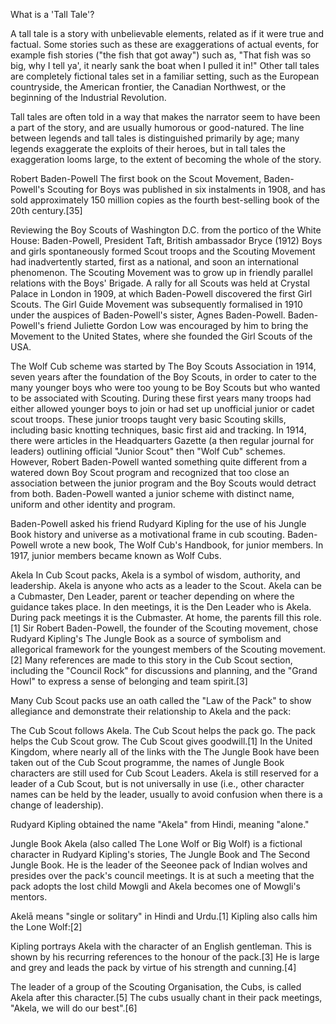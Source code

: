 What is a 'Tall Tale'?

A tall tale is a story with unbelievable elements, related as if it were true and factual. Some stories such as these are exaggerations of actual events, for example fish stories ("the fish that got away") such as, "That fish was so big, why I tell ya', it nearly sank the boat when I pulled it in!" Other tall tales are completely fictional tales set in a familiar setting, such as the European countryside, the American frontier, the Canadian Northwest, or the beginning of the Industrial Revolution.

Tall tales are often told in a way that makes the narrator seem to have been a part of the story, and are usually humorous or good-natured. The line between legends and tall tales is distinguished primarily by age; many legends exaggerate the exploits of their heroes, but in tall tales the exaggeration looms large, to the extent of becoming the whole of the story.


Robert Baden-Powell
The first book on the Scout Movement, Baden-Powell's Scouting for Boys was published in six instalments in 1908, and has sold approximately 150 million copies as the fourth best-selling book of the 20th century.[35]

Reviewing the Boy Scouts of Washington D.C. from the portico of the White House: Baden-Powell, President Taft, British ambassador Bryce (1912)
Boys and girls spontaneously formed Scout troops and the Scouting Movement had inadvertently started, first as a national, and soon an international phenomenon. The Scouting Movement was to grow up in friendly parallel relations with the Boys' Brigade. A rally for all Scouts was held at Crystal Palace in London in 1909, at which Baden-Powell discovered the first Girl Scouts. The Girl Guide Movement was subsequently formalised in 1910 under the auspices of Baden-Powell's sister, Agnes Baden-Powell. Baden-Powell's friend Juliette Gordon Low was encouraged by him to bring the Movement to the United States, where she founded the Girl Scouts of the USA.

The Wolf Cub scheme was started by The Boy Scouts Association in 1914, seven years after the foundation of the Boy Scouts, in order to cater to the many younger boys who were too young to be Boy Scouts but who wanted to be associated with Scouting. During these first years many troops had either allowed younger boys to join or had set up unofficial junior or cadet scout troops. These junior troops taught very basic Scouting skills, including basic knotting techniques, basic first aid and tracking. In 1914, there were articles in the Headquarters Gazette (a then regular journal for leaders) outlining official "Junior Scout" then "Wolf Cub" schemes. However, Robert Baden-Powell wanted something quite different from a watered down Boy Scout program and recognized that too close an association between the junior program and the Boy Scouts would detract from both. Baden-Powell wanted a junior scheme with distinct name, uniform and other identity and program.

Baden-Powell asked his friend Rudyard Kipling for the use of his Jungle Book history and universe as a motivational frame in cub scouting. Baden-Powell wrote a new book, The Wolf Cub's Handbook, for junior members. In 1917, junior members became known as Wolf Cubs.

Akela
In Cub Scout packs, Akela is a symbol of wisdom, authority, and leadership. Akela is anyone who acts as a leader to the Scout. Akela can be a Cubmaster, Den Leader, parent or teacher depending on where the guidance takes place. In den meetings, it is the Den Leader who is Akela. During pack meetings it is the Cubmaster. At home, the parents fill this role.[1] Sir Robert Baden-Powell, the founder of the Scouting movement, chose Rudyard Kipling's The Jungle Book as a source of symbolism and allegorical framework for the youngest members of the Scouting movement.[2] Many references are made to this story in the Cub Scout section, including the "Council Rock" for discussions and planning, and the "Grand Howl" to express a sense of belonging and team spirit.[3]

Many Cub Scout packs use an oath called the "Law of the Pack" to show allegiance and demonstrate their relationship to Akela and the pack:

The Cub Scout follows Akela.
The Cub Scout helps the pack go.
The pack helps the Cub Scout grow.
The Cub Scout gives goodwill.[1]
In the United Kingdom, where nearly all of the links with the The Jungle Book have been taken out of the Cub Scout programme, the names of Jungle Book characters are still used for Cub Scout Leaders. Akela is still reserved for a leader of a Cub Scout, but is not universally in use (i.e., other character names can be held by the leader, usually to avoid confusion when there is a change of leadership).

Rudyard Kipling obtained the name "Akela" from Hindi, meaning "alone."

Jungle Book
Akela (also called The Lone Wolf or Big Wolf) is a fictional character in Rudyard Kipling's stories, The Jungle Book and The Second Jungle Book. He is the leader of the Seeonee pack of Indian wolves and presides over the pack's council meetings. It is at such a meeting that the pack adopts the lost child Mowgli and Akela becomes one of Mowgli's mentors.

Akelā means "single or solitary" in Hindi and Urdu.[1] Kipling also calls him the Lone Wolf:[2]

Kipling portrays Akela with the character of an English gentleman. This is shown by his recurring references to the honour of the pack.[3] He is large and grey and leads the pack by virtue of his strength and cunning.[4]

The leader of a group of the Scouting Organisation, the Cubs, is called Akela after this character.[5] The cubs usually chant in their pack meetings, "Akela, we will do our best".[6]
